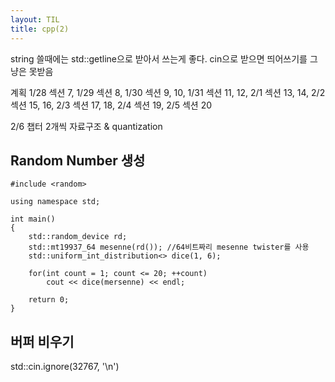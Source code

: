```yaml
---
layout: TIL
title: cpp(2)
---
```

string 쓸때에는 std::getline으로 받아서 쓰는게 좋다.
cin으로 받으면 띄어쓰기를 그냥은 못받음

계획 1/28 섹션 7, 1/29 섹션 8, 1/30 섹션 9, 10, 1/31 섹션 11, 12, 2/1 섹션 13, 14,
2/2 섹션 15, 16, 2/3 섹션 17, 18, 2/4 섹션 19, 2/5 섹션 20

2/6 챕터 2개씩 자료구조 & quantization

## Random Number 생성

```
#include <random>

using namespace std;

int main()
{
	std::random_device rd;
	std::mt19937_64 mesenne(rd()); //64비트짜리 mesenne twister를 사용
	std::uniform_int_distribution<> dice(1, 6);

	for(int count = 1; count <= 20; ++count)
		cout << dice(mersenne) << endl;
	
	return 0;
}
```

## 버퍼 비우기

std::cin.ignore(32767, '\n')